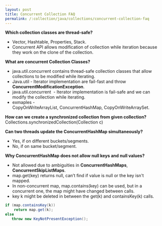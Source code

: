 ```yaml
---
layout: post
title: Concurrent Collection FAQ
permalink: /:collection/java/collections/concurrent-collection-faq
---
```



**Which collection classes are thread-safe?**  
* Vector, Hashtable, Properties, Stack. 
* Concurrent API allows modification of collection while iteration because they work on the clone of the collection.

**What are concurrent Collection Classes?**  
* java.util.concurrent contains thread-safe collection classes that allow collections to be modified while iterating. 
* Java.util - Iterator implementation are fail-fast and throw **ConcurrentModificationException**. 
* java.util.concurrent  - Iterator implementation is fail-safe and we can modify the collection while iterating.
* exmaples - CopyOnWriteArrayList, ConcurrentHashMap, CopyOnWriteArraySet.

**How can we create a synchronized collection from given collection?**  
Collections.synchronizedCollection(Collection c)

**Can two threads update the ConcurrentHashMap simultaneously?**  
* Yes, if on different buckets/segments.
* No, if on same bucket/segment.

**Why ConcurrentHashMap does not allow null keys and null values?**  
* Not allowed due to ambiguities in **ConcurrentHashMaps**, **ConcurrentSkipListMaps**. 
* map.get(key) returns null, can’t find if value is null or the key isn't mapped. 
* In non-concurrent map, map.contains(key) can be used, but in a concurrent one, the map might have changed between calls.
* key k might be deleted in between the get(k) and containsKey(k) calls.

```java
if (map.containsKey(k)) 
    return map.get(k);
else
   throw new KeyNotPresentException();
```

